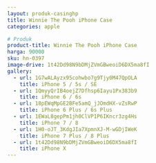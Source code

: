 ```yaml
---
layout: produk-casinghp
title: Winnie The Pooh iPhone Case
categories: apple

# Produk
product-title: Winnie The Pooh iPhone Case
harga: 90000
sku: hn-0397
image-drive: 1t42Dd98N9bDMjZVmGBweoiD6DX5ma8fI
gallery:
  - url: 1G7wALAyzx95cohwbo7g9Tjy0M47QpOLA
    title: iPhone 5 / 5s / SE
  - url: 1QmyyQrIB4oejZ7Dfhsp6Iayu1Px383b9
    title: iPhone 6 / 6s
  - url: 18pEWqMpGE2BFe5amQ_jJOmdHX-vZsRwP
    title: iPhone 6 Plus / 6s Plus
  - url: 1EWaL8gepPm1jh0ClVP1P6IKncr3zg4Hs
    title: iPhone 7 / 8
  - url: 1H0-oJT_3KdgJIa7XpmnXJ-M-wGDjIWeK
    title: iPhone 7 Plus / 8 Plus
  - url: 1t42Dd98N9bDMjZVmGBweoiD6DX5ma8fI
    title: iPhone X
---
```

